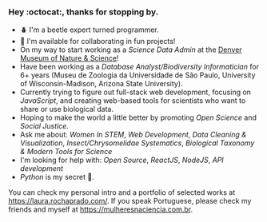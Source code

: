 ### Hey :octocat:, thanks for stopping by.
<!--
**arbolitoloco/arbolitoloco** is a ✨ _special_ ✨ repository because its `README.md` (this file) appears on your GitHub profile.

Here are some ideas to get you started:

- 🔭 I’m currently working on ...
- 🌱 I’m currently learning ...
- 👯 I’m looking to collaborate on ...
- 🤔 I’m looking for help with ...
- 💬 Ask me about ...
- 📫 How to reach me: ...
- 😄 Pronouns: ...
- ⚡ Fun fact: ...
-->
- 🪲 I'm a beetle expert turned programmer.
- 👀 I'm available for collaborating in fun projects!
- On my way to start working as a *Science Data Admin* at the [Denver Museum of Nature & Science](https://www.dmns.org/)!
- Have been working as a *Database Analyst/Biodiversity Informatician* for 6+ years (Museu de Zoologia da Universidade de São Paulo, University of Wisconsin-Madison, Arizona State University).
- Currently trying to figure out full-stack web development, focusing on *JavaScript*, and creating web-based tools for scientists who want to share or use biological data.
- Hoping to make the world a little better by promoting *Open Science* and *Social Justice*.
- Ask me about: *Women In STEM*, *Web Development*, *Data Cleaning & Visualization*, *Insect/Chrysomelidae Systematics*, *Biological Taxonomy & Modern Tools for Science*
- I'm looking for help with: *Open Source*, *ReactJS*, *NodeJS*, *API development*
- *Python* is my secret :sparkling_heart:.

You can check my personal intro and a portfolio of selected works at https://laura.rochaprado.com/.
If you speak Portuguese, please check my friends and myself at https://mulheresnaciencia.com.br.

